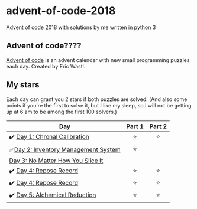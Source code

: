 # advent-of-code-2018
Advent of code 2018 with solutions by me written in python 3

## Advent of code????
[Advent of code](https://adventofcode.com/) is an advent calendar with new small programming puzzles each day. Created by Eric Wastl.

## My stars
Each day can grant you 2 stars if both puzzles are solved. (And also some points if you're the first to solve it, but I like my sleep, so I will not be getting up at 6 am to be among the first 100 solvers.)

| Day | Part 1 | Part 2 |
|---|:----:|:---:|
|✔️ [Day 1: Chronal Calibration](https://github.com/hildenost/advent-of-code-2018/tree/master/1)  | ⭐️ | ⭐️ |
|✅[Day 2: Inventory Management System](https://github.com/hildenost/advent-of-code-2018/tree/master/2)  | ⭐️ | |
| [Day 3: No Matter How You Slice It](https://github.com/hildenost/advent-of-code-2018/tree/master/3)   |  |  |
|✔️ [Day 4: Repose Record](https://github.com/hildenost/advent-of-code-2018/tree/master/4)   | ⭐️ | ⭐️ |
|✔️ [Day 4: Repose Record](https://github.com/hildenost/advent-of-code-2018/tree/master/4)   | ⭐️ | ⭐️ |
|✔️ [Day 5: Alchemical Reduction](https://github.com/hildenost/advent-of-code-2018/tree/master/5)   | ⭐️ | ⭐️ |
